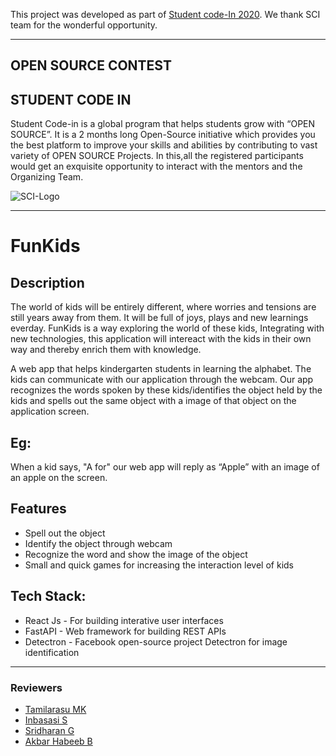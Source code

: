 This project was developed as part of [Student code-In 2020](https://scodein.tech/). We thank SCI team for the wonderful opportunity.

---

## OPEN SOURCE CONTEST

## STUDENT CODE IN
Student Code-in is a global program that helps students grow with “OPEN SOURCE”. It is a 2 months long Open-Source initiative which provides you the best platform to improve your skills and abilities by contributing to vast variety of OPEN SOURCE Projects. In this,all the registered participants would get an exquisite opportunity to interact with the mentors and the Organizing Team.

![SCI-Logo](https://encrypted-tbn0.gstatic.com/images?q=tbn:ANd9GcQSgoe-CsHHg0r3bZ9RyZ8n0_aEi2X_fNQVsxvqH4y0KMpnzbsQ&s)


---

# FunKids

## Description

The world of kids will be entirely different, where worries and tensions are still years away from them. It will be full of joys, plays and new learnings everday.
FunKids is a way exploring the world of these kids, Integrating with new technologies, this application will intereact with the kids in their own way and thereby enrich them with knowledge.

A web app that helps kindergarten students in learning the alphabet. The kids can communicate with our application through the webcam. Our app recognizes the words spoken by these kids/identifies the object held by the kids and spells out the same object with a image of that object on the application screen.

## Eg:

When a kid says, "A for" our web app will reply as “Apple” with an image of an apple on the screen.

## Features

- Spell out the object
- Identify the object through webcam
- Recognize the word and show the image of the object
- Small and quick games for increasing the interaction level of kids

## Tech Stack: 

- React Js - For building interative user interfaces
- FastAPI - Web framework for building REST APIs
- Detectron - Facebook open-source project Detectron for image identification

---

### Reviewers
+ [Tamilarasu MK](https://github.com/tamilarasumk731)
+ [Inbasasi S](https://github.com/InbasasiS)
+ [Sridharan G](https://github.com/smartsri18)
+ [Akbar Habeeb B](https://github.com/AkbarHabeeb)
